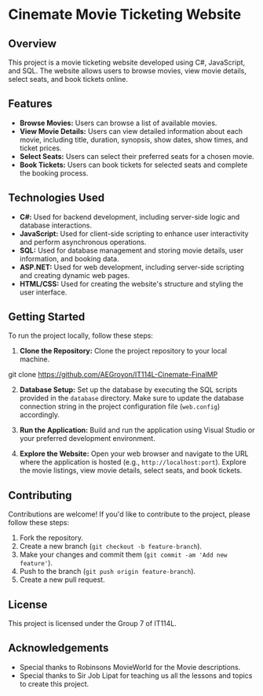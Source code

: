 # Cinemate Movie Ticketing Website

## Overview

This project is a movie ticketing website developed using C#, JavaScript, and SQL. The website allows users to browse movies, view movie details, select seats, and book tickets online.

## Features

- **Browse Movies:** Users can browse a list of available movies.
- **View Movie Details:** Users can view detailed information about each movie, including title, duration, synopsis, show dates, show times, and ticket prices.
- **Select Seats:** Users can select their preferred seats for a chosen movie.
- **Book Tickets:** Users can book tickets for selected seats and complete the booking process.

## Technologies Used

- **C#:** Used for backend development, including server-side logic and database interactions.
- **JavaScript:** Used for client-side scripting to enhance user interactivity and perform asynchronous operations.
- **SQL:** Used for database management and storing movie details, user information, and booking data.
- **ASP.NET:** Used for web development, including server-side scripting and creating dynamic web pages.
- **HTML/CSS:** Used for creating the website's structure and styling the user interface.

## Getting Started

To run the project locally, follow these steps:

1. **Clone the Repository:** Clone the project repository to your local machine.

git clone https://github.com/AEGroyon/IT114L-Cinemate-FinalMP


2. **Database Setup:** Set up the database by executing the SQL scripts provided in the `database` directory. Make sure to update the database connection string in the project configuration file (`web.config`) accordingly.

3. **Run the Application:** Build and run the application using Visual Studio or your preferred development environment.

4. **Explore the Website:** Open your web browser and navigate to the URL where the application is hosted (e.g., `http://localhost:port`). Explore the movie listings, view movie details, select seats, and book tickets.

## Contributing

Contributions are welcome! If you'd like to contribute to the project, please follow these steps:

1. Fork the repository.
2. Create a new branch (`git checkout -b feature-branch`).
3. Make your changes and commit them (`git commit -am 'Add new feature'`).
4. Push to the branch (`git push origin feature-branch`).
5. Create a new pull request.

## License

This project is licensed under the Group 7 of IT114L.

## Acknowledgements

- Special thanks to Robinsons MovieWorld for the Movie descriptions.
- Special thanks to Sir Job Lipat for teaching us all the lessons and topics to create this project.
